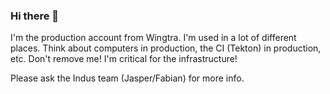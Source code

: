 ### Hi there 👋

I'm the production account from Wingtra. I'm used in a lot of different places. Think about computers in production, the CI (Tekton) in production, etc.
Don't remove me! I'm critical for the infrastructure!

Please ask the Indus team (Jasper/Fabian) for more info.

<!--
**prodWingtra/prodWingtra** is a ✨ _special_ ✨ repository because its `README.md` (this file) appears on your GitHub profile.

Here are some ideas to get you started:

- 🔭 I’m currently working on ...
- 🌱 I’m currently learning ...
- 👯 I’m looking to collaborate on ...
- 🤔 I’m looking for help with ...
- 💬 Ask me about ...
- 📫 How to reach me: ...
- 😄 Pronouns: ...
- ⚡ Fun fact: ...
-->
